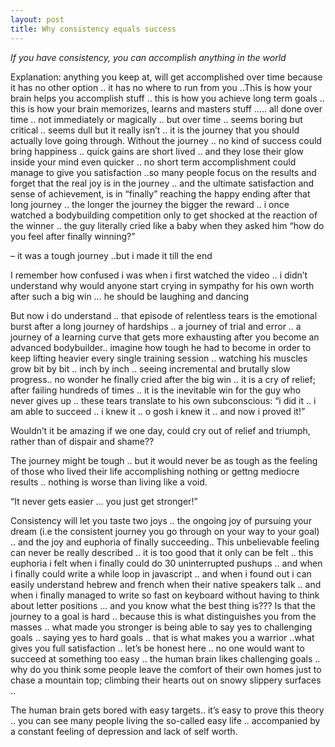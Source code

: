 ```yaml
---
layout: post
title: Why consistency equals success
---
```



*If you have consistency, you can accomplish anything in the world*

Explanation: anything you keep at, will get accomplished over time because it has no other option .. it has no where to run from you ..This is how your brain helps you accomplish stuff .. this is how you achieve long term goals .. this is how your brain memorizes, learns and masters stuff ….. all done over time .. not immediately or magically .. but over time .. seems boring but critical .. seems dull but it really isn’t .. it is the journey that you should actually love going through. Without the journey .. no kind of  success could bring happiness .. quick gains are short lived .. and they lose their glow inside your mind even quicker .. no short term accomplishment could manage to give you satisfaction ..so many people focus on the results and forget that the real joy is in the journey .. and the ultimate satisfaction and sense of achievement, is in “finally” reaching the happy ending after that long journey .. the longer the journey the bigger the reward .. i once watched a bodybuilding competition only to get shocked at the reaction of the winner .. the guy literally cried like a baby when they asked him “how do you feel after finally winning?”

– it was a tough journey ..but i made it till the end

I remember how confused i was when i first watched the video .. i didn’t understand why would anyone start crying in sympathy for his own worth after such a big win … he should be laughing and dancing

But now i do understand .. that episode of relentless tears is the emotional burst after a long journey of hardships .. a journey of trial and error .. a journey of a learning curve that gets more exhausting after you become an advanced bodybuilder.. imagine how tough he had  to become in order to keep lifting heavier every single training session .. watching his muscles grow bit by bit .. inch by inch .. seeing incremental and brutally slow progress.. no wonder he finally cried after the big win .. it is a cry of relief; after failing hundreds of times .. it is the inevitable win for the guy who never gives up .. these tears translate to his own subconscious: “i did it .. i am able to succeed .. i knew it .. o gosh i knew it .. and now i proved it!”

Wouldn’t it be amazing if we one day, could cry out of relief and triumph, rather than of dispair and shame??

The journey might be tough .. but it would never be as tough as the feeling of those who lived their life accomplishing nothing or gettng mediocre results .. nothing is worse than living like a void.

“It never gets easier … you just get stronger!”

 Consistency will let you taste two joys .. the ongoing joy of pursuing your dream (i.e the consistent journey you go through on your way to your goal) .. and the joy and euphoria of finally succeeding.. This unbelievable feeling can never be really described .. it is too good that it only can be felt .. this euphoria i felt when i finally  could do 30 uninterrupted pushups .. and when i finally could write a while loop in javascript .. and when i found out i can easily understand hebrew and french when their native speakers talk .. and when i finally managed to write so fast on keyboard without having to think about letter positions … and you know what the best thing is??? Is that the journey to a goal is hard .. because this is what distinguishes you from the masses .. what made you stronger is being able to say yes to challenging goals .. saying yes to hard goals .. that is what makes you a warrior ..what gives you full satisfaction .. let’s be honest here .. no one would want to succeed at something too easy .. the human brain likes challenging goals .. why do you think some people leave the comfort of their own homes just to chase a mountain top; climbing their hearts out on snowy slippery surfaces ..

The human brain gets bored with easy targets.. it’s easy to prove this theory .. you can see many people living the so-called easy life .. accompanied by a constant feeling of depression and lack of self worth.

